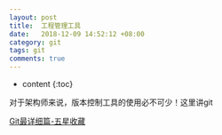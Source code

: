 ```yaml
---
layout: post
title:  工程管理工具
date:   2018-12-09 14:52:12 +08:00
category: git
tags: git
comments: true
---
```


* content
{:toc}

对于架构师来说，版本控制工具的使用必不可少！这里讲git












[Git最详细篇-五星收藏](https://www.jianshu.com/p/e8a6c4e40b58)
